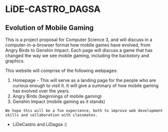 # LiDE-CASTRO_DAGSA
## Evolution of Mobile Gaming

This is a project proposal for Computer Science 3, and will discuss in a computer-in-a-browser format how mobile games have evolved, from Angry Birds to Genshin Impact. Each page will discuss a game that has changed the way we see mobile gaming, including the backstory and graphics.

This website will comprise of the following webpages:

1. Homepage - This will serve as a landing page for the people who are curious enough to visit it. It will give a summary of how mobile gaming has evolved over the years.
2. Angry Birds (beginnings of mobile gaming)
3. Genshin Impact (mobile gaming as it stands)

`We hope this will be a fun experience, both to improve web development skills and collaboration with classmates.`
- LiDeCastro and LiDagsa :)
